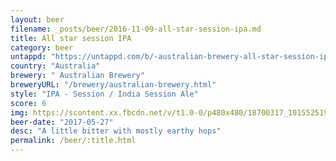 ```yaml
---
layout: beer
filename: _posts/beer/2016-11-09-all-star-session-ipa.md
title: All star session IPA
category: beer
untappd: "https://untappd.com/b/-australian-brewery-all-star-session-ipa/991902"
country: "Australia"
brewery: " Australian Brewery"
breweryURL: "/brewery/australian-brewery.html"
style: "IPA - Session / India Session Ale"
score: 6
img: https://scontent.xx.fbcdn.net/v/t1.0-0/p480x480/18700317_10155251932883745_8367110251602063510_n.jpg?_nc_cat=108&oh=f72d1a988469c4cc4c44ab6257847d84&oe=5C1A3F2C
beer-date: "2017-05-27"
desc: "A little bitter with mostly earthy hops"
permalink: /beer/:title.html
---
```

